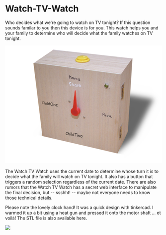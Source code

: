 # Watch-TV-Watch

Who decides what we're going to watch on TV tonight? If this question sounds familar to you then this device is for you. This watch helps you and your family to determine who will decide what the family watches on TV tonight.

<img src="images/outside.png" width="600" />

The Watch TV Watch uses the current date to determine whose turn it is to decide what the family will watch on TV tonight. It also has a button that triggers a random selection regardless of the current date. There are also rumors that the Watch TV Watch has a secret web interface to manipulate the final decision, but -- ssshht! -- maybe not everyone needs to know those technical details.

Please note the lovely clock hand! It was a quick design with tinkercad. I warmed it up a bit using a heat gun and pressed it onto the motor shaft ... et voilà! The STL file is also available here.

<img src="images/inside.png" width="600" />

